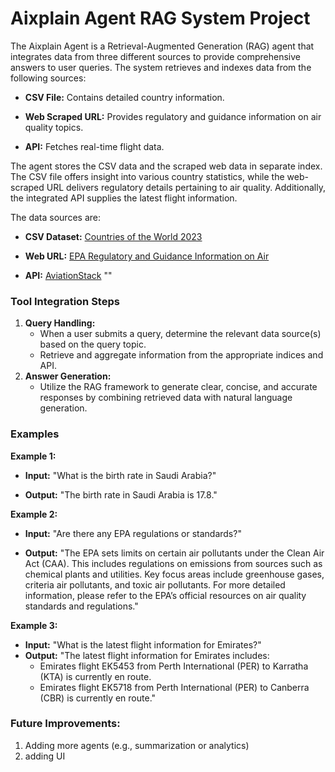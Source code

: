 # Aixplain Agent RAG System Project
The Aixplain Agent is a Retrieval-Augmented Generation (RAG) agent that integrates data from three different sources to provide comprehensive answers to user queries. The system retrieves and indexes data from the following sources:

- **CSV File:** Contains detailed country information.

- **Web Scraped URL:** Provides regulatory and guidance information on air quality topics.

- **API:** Fetches real-time flight data.


The agent stores the CSV data and the scraped web data in separate index. The CSV file offers insight into various country statistics, while the web-scraped URL delivers regulatory details pertaining to air quality. Additionally, the integrated API supplies the latest flight information.

The data sources are:

- **CSV Dataset:** [Countries of the World 2023](https://www.kaggle.com/datasets/nelgiriyewithana/countries-of-the-world-2023?select=world-data-2023.csv)
    
- **Web URL:** [EPA Regulatory and Guidance Information on Air](https://www.epa.gov/regulatory-information-topic/regulatory-and-guidance-information-topic-air)
    
- **API:** [AviationStack](https://aviationstack.com/) ""



### Tool Integration Steps

1. **Query Handling:**
    - When a user submits a query, determine the relevant data source(s) based on the query topic.
    - Retrieve and aggregate information from the appropriate indices and API.
2. **Answer Generation:**
    - Utilize the RAG framework to generate clear, concise, and accurate responses by combining retrieved data with natural language generation.

### Examples

**Example 1:**
- **Input:** "What is the birth rate in Saudi Arabia?"
    
- **Output:** "The birth rate in Saudi Arabia is 17.8."


**Example 2:**
- **Input:** "Are there any EPA regulations or standards?"
    
- **Output:** "The EPA sets limits on certain air pollutants under the Clean Air Act (CAA). This includes regulations on emissions from sources such as chemical plants and utilities. Key focus areas include greenhouse gases, criteria air pollutants, and toxic air pollutants. For more detailed information, please refer to the EPA’s official resources on air quality standards and regulations."


**Example 3:**

- **Input:** "What is the latest flight information for Emirates?"
- **Output:** "The latest flight information for Emirates includes:
    - Emirates flight EK5453 from Perth International (PER) to Karratha (KTA) is currently en route.
    - Emirates flight EK5718 from Perth International (PER) to Canberra (CBR) is currently en route."

 
### Future Improvements:
1. Adding more agents (e.g., summarization or analytics)
2. adding UI

